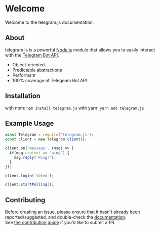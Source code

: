 # Welcome

Welcome to the telegram.js documentation.

## About

telegram.js is a powerful [Node.js](https://nodejs.org) module that allows you to easily interact with the
[Telegram Bot API](https://core.telegram.org/bots/api).

- Object-oriented
- Predictable abstractions
- Performant
- 100% coverage of Telegeam Bot API

## Installation

with npm: `npm install telegram.js`
with yarn: `yarn add telegram.js`

## Example Usage

```js
const Telegram = require('telegram.js');
const client = new Telegram.client();

client.on('message', (msg) => {
  if(msg.content == 'ping') {
    msg.reply('Pong!');
  }
});

client.login('token');

client.startPolling();
```

## Contributing

Before creating an issue, please ensure that it hasn't already been reported/suggested, and double-check the
[documentation](https://telegram.js.org/#/docs).  
See [the contribution guide](https://github.com/yuvapoojary/telegram.js/blob/master/.github/CONTRIBUTING.md) if you'd like to submit a PR.

